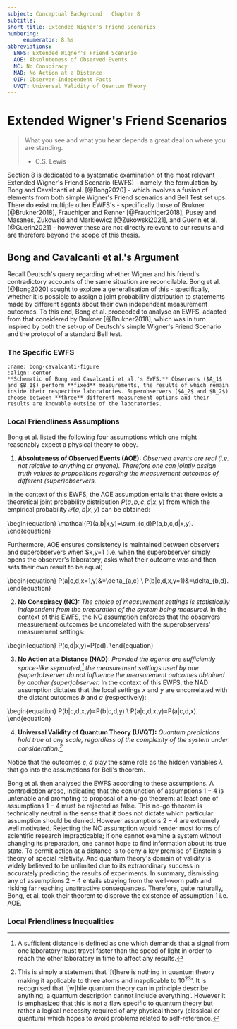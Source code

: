 ```yaml
---
subject: Conceptual Background | Chapter 8
subtitle:
short_title: Extended Wigner's Friend Scenarios
numbering: 
     enumerator: 8.%s
abbreviations:
  EWFS: Extended Wigner's Friend Scenario
  AOE: Absoluteness of Observed Events
  NC: No Conspiracy
  NAD: No Action at a Distance 
  OIF: Observer-Independent Facts
  UVQT: Universal Validity of Quantum Theory
---
```


# Extended Wigner's Friend Scenarios

> What you see and what you hear depends a great deal on where you are standing.
> - C.S. Lewis

Section 8 is dedicated to a systematic examination of the most relevant Extended Wigner's Friend Scenario (EWFS) - namely, the formulation by Bong and Cavalcanti et al. [@Bong2020] - which involves a fusion of elements from both simple Wigner's Friend scenarios and Bell Test set ups. There do exist multiple other EWFS's - specifically those of Brukner [@Brukner2018], Frauchiger and Renner [@Frauchiger2018], Pusey and Masanes, Żukowski and Markiewicz [@Zukowski2021], and Guerin et al. [@Guerin2021] - however these are not directly relevant to our results and are therefore beyond the scope of this thesis.

## Bong and Cavalcanti et al.'s Argument

Recall Deutsch's query regarding whether Wigner and his friend's contradictory accounts of the same situation are reconcilable. Bong et al. [@Bong2020] sought to explore a generalisation of this - specifically, whether it is possible to assign a joint probability distribution to statements made by different agents about their own independent measurement outcomes. To this end, Bong et al. proceeded to analyse an EWFS, adapted from that considered by Brukner [@Brukner2018], which was in turn inspired by both the set-up of Deutsch's simple Wigner's Friend Scenario and the protocol of a standard Bell test.

### The Specific EWFS

```{figure} bong-cavalcanti-figure.JPG
:name: bong-cavalcanti-figure
:align: center
**Schematic of Bong and Cavalcanti et al.'s EWFS.** Observers ($A_1$ and $B_1$) perform **fixed** measurements, the results of which remain inside their respective laboratories. Superobservers ($A_2$ and $B_2$) choose between **three** different measurement options and their results are knowable outside of the laboratories.
```

### Local Friendliness Assumptions

Bong et al. listed the following four assumptions which one might reasonably expect a physical theory to obey.

1. **Absoluteness of Observed Events (AOE):** *Observed events are real (i.e. not relative to anything or anyone). Therefore one can jointly assign truth values to propositions regarding the measurement outcomes of different (super)observers.* 

In the context of this EWFS, the AOE assumption entails that there exists a theoretical joint probability distribution $P(a,b,c,d|x,y)$ from which the empirical probability $\mathcal{P}(a,b|x,y)$ can be obtained: 

\begin{equation}
\mathcal{P}(a,b|x,y)=\sum_{c,d}P(a,b,c,d|x,y).
\end{equation} 

Furthermore, AOE ensures consistency is maintained between observers and superobservers when $x,y=1 (i.e. when the superobserver simply opens the observer's laboratory, asks what their outcome was and then sets their own result to be equal) 

\begin{equation}
P(a|c,d,x=1,y)&=\delta_{a,c} \\
P(b|c,d,x,y=1)&=\delta_{b,d}.
\end{equation}

2. **No Conspiracy (NC):** *The choice of measurement settings is statistically independent from the preparation of the system being measured.* In the context of this EWFS, the NC assumption enforces that the observers' measurement outcomes be uncorrelated with the superobservers' measurement settings:

\begin{equation}
P(c,d|x,y)=P(cd).
\end{equation}

3. **No Action at a Distance (NAD):** *Provided the agents are sufficiently space-like separated,[^1] the measurement settings used by one (super)observer do not influence the measurement outcomes obtained by another (super)observer.* In the context of this EWFS, the NAD assumption dictates that the local settings $x$ and $y$ are uncorrelated with the distant outcomes $b$ and $a$ (respectively):

\begin{equation}
P(b|c,d,x,y)=P(b|c,d,y) \\
P(a|c,d,x,y)=P(a|c,d,x).
\end{equation}

4. **Universal Validity of Quantum Theory (UVQT):** *Quantum predictions hold true at any scale, regardless of the complexity of the system under consideration.[^2]*

Notice that the outcomes $c,d$ play the same role as the hidden variables $\lambda$ that go into the assumptions for Bell's theorem.

Bong et al. then analysed the EWFS according to these assumptions. A contradiction arose, indicating that the conjunction of assumptions $1-4$ is untenable and prompting to proposal of a no-go theorem: at least one of assumptions $1-4$ must be rejected as false. This no-go theorem is technically neutral in the sense that it does not dictate which particular assumption should be denied. However assumptions $2-4$ are extremely well motivated. Rejecting the NC assumption would render most forms of scientific research impracticable; if one cannot examine a system without changing its preparation, one cannot hope to find information about its true state. To permit action at a distance is to deny a key premise of Einstein's theory of special relativity. And quantum theory's domain of validity is widely believed to be unlimited due to its extraordinary success in accurately predicting the results of experiments. In summary, dismissing any of assumptions $2-4$ entails straying from the well-worn path and risking far reaching unattractive consequences. Therefore, quite naturally, Bong, et al. took their theorem to disprove the existence of assumption $1$ i.e. AOE.

### Local Friendliness Inequalities

[^1]: A sufficient distance is defined as one which demands that a signal from one laboratory must travel faster than the speed of light in order to reach the other laboratory in time to affect any results.

[^2]: This is simply a statement that '[t]here is nothing in quantum theory making it applicable to three atoms and inapplicable to $10^{23}$'. It is recognised that '[w]hile quantum theory can in principle describe anything, a quantum description cannot include everything'. However it is emphasized that this is not a flaw specific to quantum theory but rather a logical necessity required of any physical theory (classical or quantum) which hopes to avoid problems related to self-reference.